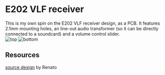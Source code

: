 # E202 VLF receiver
This is my own spin on the E202 VLF receiver design, as a PCB.
It features 2.1mm mounting holes, an line-out audio transformer (so it can be directly connected to a soundcard) and a volume control slider.  
![top](https://ambraglow.github.io/VLF-receiver/top.png)
![bottom](https://ambraglow.github.io/VLF-receiver/bottom.png)

## Resources
[source design](http://www.vlf.it/romero2/explorer-e202.html) by Renato
